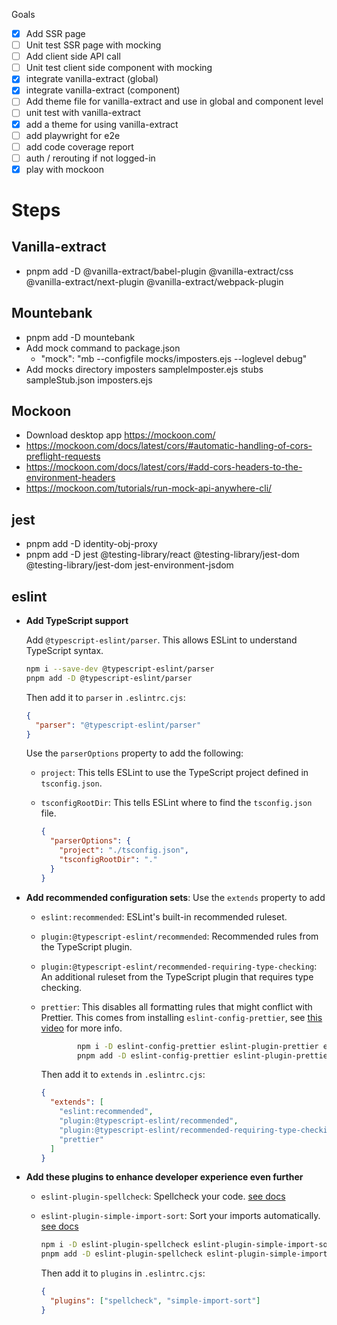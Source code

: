 Goals

- [x] Add SSR page
- [ ] Unit test SSR page with mocking
- [ ] Add client side API call
- [ ] Unit test client side component with mocking
- [x] integrate vanilla-extract (global)
- [x] integrate vanilla-extract (component)
- [ ] Add theme file for vanilla-extract and use in global and component level
- [ ] unit test with vanilla-extract
- [x] add a theme for using vanilla-extract
- [ ] add playwright for e2e
- [ ] add code coverage report
- [ ] auth / rerouting if not logged-in
- [x] play with mockoon

# Steps

## Vanilla-extract

- pnpm add -D @vanilla-extract/babel-plugin @vanilla-extract/css @vanilla-extract/next-plugin @vanilla-extract/webpack-plugin

## Mountebank

- pnpm add -D mountebank
- Add mock command to package.json
  - "mock": "mb --configfile mocks/imposters.ejs --loglevel debug"
- Add mocks directory
  imposters
  sampleImposter.ejs
  stubs
  sampleStub.json
  imposters.ejs

## Mockoon

- Download desktop app <https://mockoon.com/>
- <https://mockoon.com/docs/latest/cors/#automatic-handling-of-cors-preflight-requests>
- <https://mockoon.com/docs/latest/cors/#add-cors-headers-to-the-environment-headers>
- <https://mockoon.com/tutorials/run-mock-api-anywhere-cli/>

## jest

- pnpm add -D identity-obj-proxy
- pnpm add -D jest @testing-library/react @testing-library/jest-dom @testing-library/jest-dom jest-environment-jsdom

## eslint

- **Add TypeScript support**

  Add `@typescript-eslint/parser`. This allows ESLint to understand TypeScript syntax.

  ```bash
  npm i --save-dev @typescript-eslint/parser
  pnpm add -D @typescript-eslint/parser
  ```

  Then add it to `parser` in `.eslintrc.cjs`:

  ```json
  {
    "parser": "@typescript-eslint/parser"
  }
  ```

  Use the `parserOptions` property to add the following:

  - `project`: This tells ESLint to use the TypeScript project defined in `tsconfig.json`.
  - `tsconfigRootDir`: This tells ESLint where to find the `tsconfig.json` file.

    ```json
    {
      "parserOptions": {
        "project": "./tsconfig.json",
        "tsconfigRootDir": "."
      }
    }
    ```

- **Add recommended configuration sets**: Use the `extends` property to add

  - `eslint:recommended`: ESLint's built-in recommended ruleset.
  - `plugin:@typescript-eslint/recommended`: Recommended rules from the TypeScript plugin.
  - `plugin:@typescript-eslint/recommended-requiring-type-checking`: An additional ruleset from the TypeScript plugin that requires type checking.
  - `prettier`: This disables all formatting rules that might conflict with Prettier. This comes from installing `eslint-config-prettier`, see [this video](https://www.youtube.com/watch?v=Cd-gBxzcsdA) for more info.

    ```bash
            npm i -D eslint-config-prettier eslint-plugin-prettier eslint-plugin-react-refresh eslint-plugin-simple-import-sort @typescript-eslint/eslint-plugin
            pnpm add -D eslint-config-prettier eslint-plugin-prettier eslint-plugin-react-refresh eslint-plugin-simple-import-sort @typescript-eslint/eslint-plugin
    ```

    Then add it to `extends` in `.eslintrc.cjs`:

    ```json
    {
      "extends": [
        "eslint:recommended",
        "plugin:@typescript-eslint/recommended",
        "plugin:@typescript-eslint/recommended-requiring-type-checking",
        "prettier"
      ]
    }
    ```

- **Add these plugins to enhance developer experience even further**

  - `eslint-plugin-spellcheck`: Spellcheck your code. [see docs](https://www.npmjs.com/package/eslint-plugin-spellcheck)
  - `eslint-plugin-simple-import-sort`: Sort your imports automatically. [see docs](https://www.npmjs.com/package/eslint-plugin-simple-import-sort)

    ```bash
    npm i -D eslint-plugin-spellcheck eslint-plugin-simple-import-sort
    pnpm add -D eslint-plugin-spellcheck eslint-plugin-simple-import-sort
    ```

    Then add it to `plugins` in `.eslintrc.cjs`:

    ```json
    {
      "plugins": ["spellcheck", "simple-import-sort"]
    }
    ```
